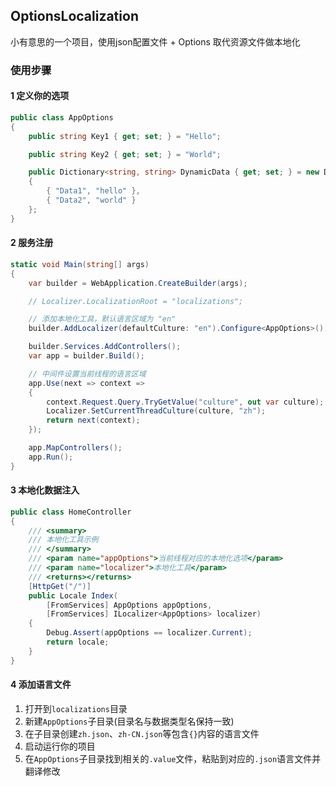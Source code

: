## OptionsLocalization
小有意思的一个项目，使用json配置文件 + Options 取代资源文件做本地化

### 使用步骤
#### 1 定义你的选项
```c#
public class AppOptions
{
    public string Key1 { get; set; } = "Hello";

    public string Key2 { get; set; } = "World";

    public Dictionary<string, string> DynamicData { get; set; } = new Dictionary<string, string>
    {
        { "Data1", "hello" },
        { "Data2", "world" }        
    };
}
```

#### 2 服务注册
```c#
static void Main(string[] args)
{
    var builder = WebApplication.CreateBuilder(args);

    // Localizer.LocalizationRoot = "localizations";

    // 添加本地化工具，默认语言区域为 "en"
    builder.AddLocalizer(defaultCulture: "en").Configure<AppOptions>();

    builder.Services.AddControllers();
    var app = builder.Build();

    // 中间件设置当前线程的语言区域
    app.Use(next => context =>
    {
        context.Request.Query.TryGetValue("culture", out var culture);
        Localizer.SetCurrentThreadCulture(culture, "zh");
        return next(context);
    });

    app.MapControllers();
    app.Run();
} 
```


#### 3 本地化数据注入
```c#
public class HomeController
{
    /// <summary>
    /// 本地化工具示例
    /// </summary>
    /// <param name="appOptions">当前线程对应的本地化选项</param>
    /// <param name="localizer">本地化工具</param>
    /// <returns></returns>
    [HttpGet("/")]
    public Locale Index(
        [FromServices] AppOptions appOptions,
        [FromServices] ILocalizer<AppOptions> localizer)
    {
        Debug.Assert(appOptions == localizer.Current);
        return locale;
    }
}
```

#### 4 添加语言文件
1. 打开到`localizations`目录
2. 新建`AppOptions`子目录(目录名与数据类型名保持一致)
3. 在子目录创建`zh.json`、`zh-CN.json`等包含`{}`内容的语言文件
4. 启动运行你的项目
5. 在`AppOptions`子目录找到相关的`.value`文件，粘贴到对应的`.json`语言文件并翻译修改